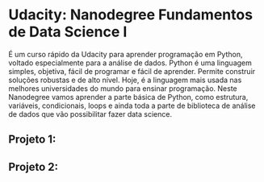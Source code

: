 # Udacity: Nanodegree Fundamentos de Data Science I 

É um curso rápido da Udacity para aprender programação em Python, voltado especialmente para a análise de dados. Python é uma linguagem simples, 
objetiva, fácil de programar e fácil de aprender. Permite construir soluções robustas e de alto nível. Hoje, é a linguagem mais usada nas melhores universidades 
do mundo para ensinar programação. Neste Nanodegree vamos aprender a parte básica de Python, como estrutura, variáveis, condicionais, loops e ainda toda a parte de biblioteca de análise de dados que vão possibilitar fazer data science. 


## Projeto 1: 



## Projeto 2: 
